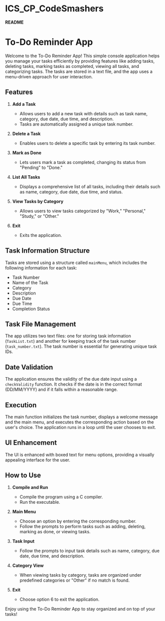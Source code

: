 # ICS_CP_CodeSmashers

**README**

# To-Do Reminder App

Welcome to the To-Do Reminder App! This simple console application helps you manage your tasks efficiently by providing features like adding tasks, deleting tasks, marking tasks as completed, viewing all tasks, and categorizing tasks. The tasks are stored in a text file, and the app uses a menu-driven approach for user interaction.

## Features

1. **Add a Task**
   - Allows users to add a new task with details such as task name, category, due date, due time, and description.
   - Tasks are automatically assigned a unique task number.

2. **Delete a Task**
   - Enables users to delete a specific task by entering its task number.

3. **Mark as Done**
   - Lets users mark a task as completed, changing its status from "Pending" to "Done."

4. **List All Tasks**
   - Displays a comprehensive list of all tasks, including their details such as name, category, due date, due time, and status.

5. **View Tasks by Category**
   - Allows users to view tasks categorized by "Work," "Personal," "Study," or "Other."

6. **Exit**
   - Exits the application.

## Task Information Structure

Tasks are stored using a structure called `mainMenu`, which includes the following information for each task:

- Task Number
- Name of the Task
- Category
- Description
- Due Date
- Due Time
- Completion Status

## Task File Management

The app utilizes two text files: one for storing task information (`TaskList.txt`) and another for keeping track of the task number (`task_number.txt`). The task number is essential for generating unique task IDs.

## Date Validation

The application ensures the validity of the due date input using a `checkValidity` function. It checks if the date is in the correct format (DD/MM/YYYY) and if it falls within a reasonable range.

## Execution

The main function initializes the task number, displays a welcome message and the main menu, and executes the corresponding action based on the user's choice. The application runs in a loop until the user chooses to exit.

## UI Enhancement

The UI is enhanced with boxed text for menu options, providing a visually appealing interface for the user.

## How to Use

1. **Compile and Run**
   - Compile the program using a C compiler.
   - Run the executable.

2. **Main Menu**
   - Choose an option by entering the corresponding number.
   - Follow the prompts to perform tasks such as adding, deleting, marking as done, or viewing tasks.

3. **Task Input**
   - Follow the prompts to input task details such as name, category, due date, due time, and description.

4. **Category View**
   - When viewing tasks by category, tasks are organized under predefined categories or "Other" if no match is found.

5. **Exit**
   - Choose option 6 to exit the application.

Enjoy using the To-Do Reminder App to stay organized and on top of your tasks!
